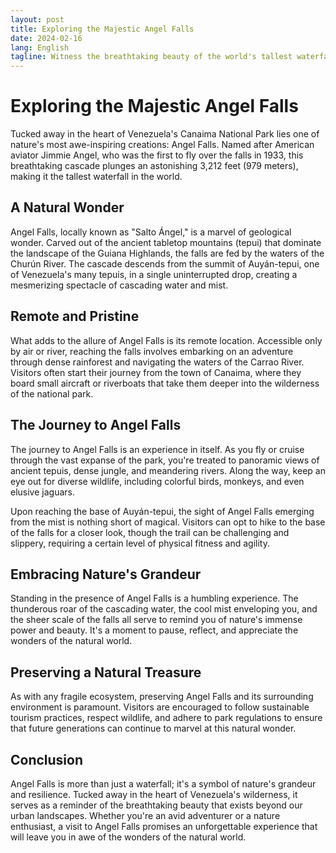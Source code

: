```yaml
---
layout: post
title: Exploring the Majestic Angel Falls
date: 2024-02-16
lang: English
tagline: Witness the breathtaking beauty of the world's tallest waterfall.
---
```


# Exploring the Majestic Angel Falls

Tucked away in the heart of Venezuela's Canaima National Park lies one of nature's most awe-inspiring creations: Angel Falls. Named after American aviator Jimmie Angel, who was the first to fly over the falls in 1933, this breathtaking cascade plunges an astonishing 3,212 feet (979 meters), making it the tallest waterfall in the world.

## A Natural Wonder

Angel Falls, locally known as "Salto Ángel," is a marvel of geological wonder. Carved out of the ancient tabletop mountains (tepui) that dominate the landscape of the Guiana Highlands, the falls are fed by the waters of the Churún River. The cascade descends from the summit of Auyán-tepui, one of Venezuela's many tepuis, in a single uninterrupted drop, creating a mesmerizing spectacle of cascading water and mist.

## Remote and Pristine

What adds to the allure of Angel Falls is its remote location. Accessible only by air or river, reaching the falls involves embarking on an adventure through dense rainforest and navigating the waters of the Carrao River. Visitors often start their journey from the town of Canaima, where they board small aircraft or riverboats that take them deeper into the wilderness of the national park.

## The Journey to Angel Falls

The journey to Angel Falls is an experience in itself. As you fly or cruise through the vast expanse of the park, you're treated to panoramic views of ancient tepuis, dense jungle, and meandering rivers. Along the way, keep an eye out for diverse wildlife, including colorful birds, monkeys, and even elusive jaguars.

Upon reaching the base of Auyán-tepui, the sight of Angel Falls emerging from the mist is nothing short of magical. Visitors can opt to hike to the base of the falls for a closer look, though the trail can be challenging and slippery, requiring a certain level of physical fitness and agility.

## Embracing Nature's Grandeur

Standing in the presence of Angel Falls is a humbling experience. The thunderous roar of the cascading water, the cool mist enveloping you, and the sheer scale of the falls all serve to remind you of nature's immense power and beauty. It's a moment to pause, reflect, and appreciate the wonders of the natural world.

## Preserving a Natural Treasure

As with any fragile ecosystem, preserving Angel Falls and its surrounding environment is paramount. Visitors are encouraged to follow sustainable tourism practices, respect wildlife, and adhere to park regulations to ensure that future generations can continue to marvel at this natural wonder.

## Conclusion

Angel Falls is more than just a waterfall; it's a symbol of nature's grandeur and resilience. Tucked away in the heart of Venezuela's wilderness, it serves as a reminder of the breathtaking beauty that exists beyond our urban landscapes. Whether you're an avid adventurer or a nature enthusiast, a visit to Angel Falls promises an unforgettable experience that will leave you in awe of the wonders of the natural world.
